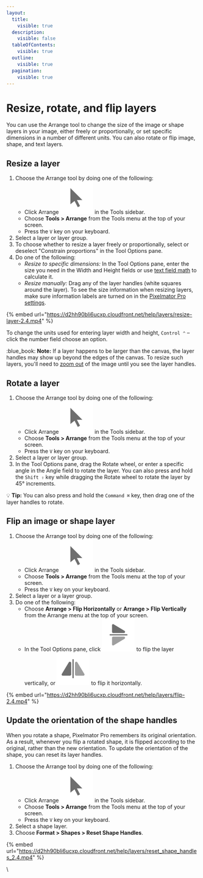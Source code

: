 ```yaml
---
layout:
  title:
    visible: true
  description:
    visible: false
  tableOfContents:
    visible: true
  outline:
    visible: true
  pagination:
    visible: true
---
```


# Resize, rotate, and flip layers

You can use the Arrange tool to change the size of the image or shape layers in your image, either freely or proportionally, or set specific dimensions in a number of different units. You can also rotate or flip image, shape, and text layers.

## Resize a layer

1. Choose the Arrange tool by doing one of the following:
   * Click Arrange <img src="../.gitbook/assets/Arrange.png" alt="" data-size="line"> in the Tools sidebar.
   * Choose **Tools > Arrange** from the Tools menu at the top of your screen.
   * Press the `V` key on your keyboard.
2. Select a layer or layer group.
3. To choose whether to resize a layer freely or proportionally, select or deselect "Constrain proportions" in the Tool Options pane.
4. Do one of the following:
   * _Resize to specific dimensions:_ In the Tool Options pane, enter the size you need in the Width and Height fields or use [text field math](../pixelmator-pro-basics/use-text-field-math.md) to calculate it.&#x20;
   * _Resize manually:_ Drag any of the layer handles (white squares around the layer).  To see the size information when resizing layers, make sure information labels are turned on in the [Pixelmator Pro settings](../pixelmator-pro-basics/pixelmator-pro-settings/).

{% embed url="https://d2hh90bli6ucxp.cloudfront.net/help/layers/resize-layer-2.4.mp4" %}

To change the units used for entering layer width and height, `Control ⌃` – click the number field choose an option.

:blue\_book: **Note:** If a layer happens to be larger than the canvas, the layer handles may show up beyond the edges of the canvas. To resize such layers, you'll need to [zoom out](../pixelmator-pro-basics/zoom-in-and-out-of-an-image.md) of the image until you see the layer handles.

## Rotate a layer

1. Choose the Arrange tool by doing one of the following:
   * Click Arrange <img src="../.gitbook/assets/Arrange.png" alt="" data-size="line"> in the Tools sidebar.
   * Choose **Tools > Arrange** from the Tools menu at the top of your screen.
   * Press the `V` key on your keyboard.
2. Select a layer or layer group.
3. In the Tool Options pane, drag the Rotate wheel, or enter a specific angle in the Angle field to rotate the layer. You can also press and hold the `Shift ⇧` key while dragging the Rotate wheel to rotate the layer by 45° increments.&#x20;

:bulb: **Tip:** You can also press and hold the `Command ⌘` key, then drag one of the layer handles to rotate.

## Flip an image or shape layer

1. Choose the Arrange tool by doing one of the following:
   * Click Arrange <img src="../.gitbook/assets/Arrange.png" alt="" data-size="line"> in the Tools sidebar.
   * Choose **Tools > Arrange** from the Tools menu at the top of your screen.
   * Press the `V` key on your keyboard.
2. Select a layer or a layer group.
3. Do one of the following:
   * Choose **Arrange > Flip Horizontally** or **Arrange > Flip Vertically** from the Arrange menu at the top of your screen.
   * In the Tool Options pane, click <img src="../.gitbook/assets/Flip-Vertically.png" alt="" data-size="line"> to flip the layer vertically, or <img src="../.gitbook/assets/Flip-Horizontally.png" alt="" data-size="line"> to flip it horizontally.

{% embed url="https://d2hh90bli6ucxp.cloudfront.net/help/layers/flip-2.4.mp4" %}

## Update the orientation of the shape handles

When you rotate a shape, Pixelmator Pro remembers its original orientation. As a result, whenever you flip a rotated shape, it is flipped according to the original, rather than the new orientation. To update the orientation of the shape, you can reset its layer handles.

1. Choose the Arrange tool by doing one of the following:
   * Click Arrange <img src="../.gitbook/assets/Arrange.png" alt="" data-size="line"> in the Tools sidebar.
   * Choose **Tools > Arrange** from the Tools menu at the top of your screen.
   * Press the `V` key on your keyboard.
2. Select a shape layer.
3. Choose **Format > Shapes > Reset Shape Handles**.

{% embed url="https://d2hh90bli6ucxp.cloudfront.net/help/layers/reset_shape_handles_2.4.mp4" %}

\
